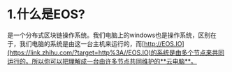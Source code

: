# 1.什么是EOS?

是一个分布式区块链操作系统。我们电脑上的windows也是操作系统，区别在于，我们电脑的系统是由这一台主机来运行的，而[http://EOS.IO](https://link.zhihu.com/?target=http%3A//EOS.IO)的系统是由多个节点来共同运行的。所以你可以把理解成一台由许多节点共同维护的**云电脑**。
